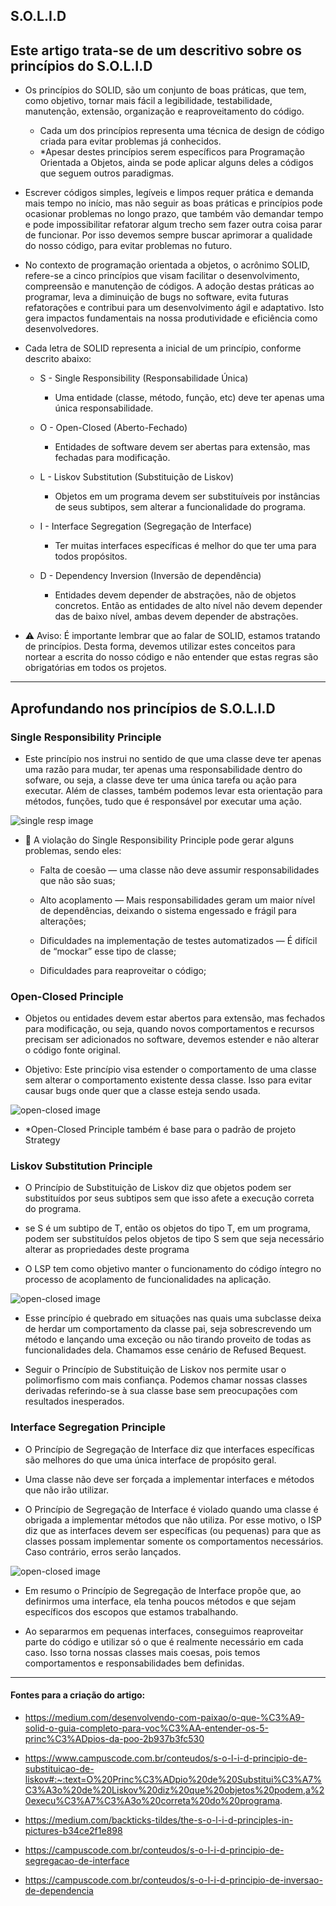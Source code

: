 ## S.O.L.I.D


## Este artigo trata-se de um descritivo sobre os princípios do S.O.L.I.D


- Os princípios do SOLID, são um conjunto de boas práticas, que tem, como objetivo, tornar mais fácil a legibilidade, testabilidade, manutenção, extensão, organização e reaproveitamento do código.

  - Cada um dos princípios representa uma técnica de design de código criada para evitar problemas já conhecidos.
  - *Apesar destes princípios serem específicos para Programação Orientada a Objetos, ainda se pode aplicar alguns deles a códigos que seguem outros paradigmas.


- Escrever códigos simples, legíveis e limpos requer prática e demanda mais tempo no início, mas não seguir as boas práticas e princípios pode ocasionar problemas no longo prazo, que também vão demandar tempo e pode impossibilitar refatorar algum trecho sem fazer outra coisa parar de funcionar. Por isso devemos sempre buscar aprimorar a qualidade do nosso código, para evitar problemas no futuro.


- No contexto de programação orientada a objetos, o acrônimo SOLID, refere-se a cinco princípios que visam facilitar o desenvolvimento, compreensão e manutenção de códigos. A adoção destas práticas ao programar, leva a diminuição de bugs no software, evita futuras refatorações e contribui para um desenvolvimento ágil e adaptativo. Isto gera impactos fundamentais na nossa produtividade e eficiência como desenvolvedores.



- Cada letra de SOLID representa a inicial de um princípio, conforme descrito abaixo:


  - S - Single Responsibility (Responsabilidade Única)
    -  Uma entidade (classe, método, função, etc) deve ter apenas uma única responsabilidade.

  - O - Open-Closed (Aberto-Fechado)
    - Entidades de software devem ser abertas para extensão, mas fechadas para modificação.

  - L - Liskov Substitution (Substituição de Liskov)
    - Objetos em um programa devem ser substituíveis por instâncias de seus subtipos, sem alterar a funcionalidade do programa.

  - I - Interface Segregation (Segregação de Interface)
    - Ter muitas interfaces específicas é melhor do que ter uma para todos propósitos.

  - D - Dependency Inversion (Inversão de dependência)
    - Entidades devem depender de abstrações, não de objetos concretos. Então as entidades de alto nível não devem depender das de baixo nível, ambas devem depender de abstrações.


- ⚠️ Aviso: É importante lembrar que ao falar de SOLID, estamos tratando de princípios. Desta forma, devemos utilizar estes conceitos para nortear a escrita do nosso código e não entender que estas regras são obrigatórias em todos os projetos.

-------

## Aprofundando nos princípios de S.O.L.I.D



### Single Responsibility Principle


  - Este princípio nos instrui no sentido de que uma classe deve ter apenas uma razão para mudar, ter apenas uma responsabilidade dentro do sofware, ou seja, a classe deve ter uma única tarefa ou ação para executar. Além de classes, também podemos levar esta orientação para métodos, funções, tudo que é responsável por executar uma ação.


  ![single resp image](images/single.png)



- 📝 A violação do Single Responsibility Principle pode gerar alguns problemas, sendo eles:


    - Falta de coesão — uma classe não deve assumir responsabilidades que não são suas;

    - Alto acoplamento — Mais responsabilidades geram um maior nível de dependências, deixando o sistema engessado e frágil para alterações;

    - Dificuldades na implementação de testes automatizados — É difícil de “mockar” esse tipo de classe;

    - Dificuldades para reaproveitar o código;


### Open-Closed Principle


  - Objetos ou entidades devem estar abertos para extensão, mas fechados para modificação, ou seja, quando novos comportamentos e recursos precisam ser adicionados no software, devemos estender e não alterar o código fonte original.
  

  - Objetivo: Este princípio visa estender o comportamento de uma classe sem alterar o comportamento existente dessa classe. Isso para evitar causar bugs onde quer que a classe esteja sendo usada.


  ![open-closed image](images/open.png)
  - *Open-Closed Principle também é base para o padrão de projeto Strategy


### Liskov Substitution Principle


  - O Princípio de Substituição de Liskov diz que objetos podem ser substituídos por seus subtipos sem que isso afete a execução correta do programa.

  - se S é um subtipo de T, então os objetos do tipo T, em um programa, podem ser substituídos pelos objetos de tipo S sem que seja necessário alterar as propriedades deste programa

  - O LSP tem como objetivo manter o funcionamento do código íntegro no processo de acoplamento de funcionalidades na aplicação.

  ![open-closed image](images/liskov.png)

  
  - Esse princípio é quebrado em situações nas quais uma subclasse deixa de herdar um comportamento da classe pai, seja sobrescrevendo um método e lançando uma exceção ou não tirando proveito de todas as funcionalidades dela. Chamamos esse cenário de Refused Bequest.

  - Seguir o Princípio de Substituição de Liskov nos permite usar o polimorfismo com mais confiança. Podemos chamar nossas classes derivadas referindo-se à sua classe base sem preocupações com resultados inesperados.



### Interface Segregation Principle


  - O Princípio de Segregação de Interface diz que interfaces específicas são melhores do que uma única interface de propósito geral.

  - Uma classe não deve ser forçada a implementar interfaces e métodos que não irão utilizar.

  - O Princípio de Segregação de Interface é violado quando uma classe é obrigada a implementar métodos que não utiliza. Por esse motivo, o ISP diz que as interfaces devem ser específicas (ou pequenas) para que as classes possam implementar somente os comportamentos necessários. Caso contrário, erros serão lançados.

  ![open-closed image](images/interface.png)


  - Em resumo o Princípio de Segregação de Interface propõe que, ao definirmos uma interface, ela tenha poucos métodos e que sejam específicos dos escopos que estamos trabalhando.

  - Ao separarmos em pequenas interfaces, conseguimos reaproveitar parte do código e utilizar só o que é realmente necessário em cada caso. Isso torna nossas classes mais coesas, pois temos comportamentos e responsabilidades bem definidas.




--------
#### Fontes para a criação do artigo:


  - https://medium.com/desenvolvendo-com-paixao/o-que-%C3%A9-solid-o-guia-completo-para-voc%C3%AA-entender-os-5-princ%C3%ADpios-da-poo-2b937b3fc530

  - https://www.campuscode.com.br/conteudos/s-o-l-i-d-principio-de-substituicao-de-liskov#:~:text=O%20Princ%C3%ADpio%20de%20Substitui%C3%A7%C3%A3o%20de%20Liskov%20diz%20que%20objetos%20podem,a%20execu%C3%A7%C3%A3o%20correta%20do%20programa.

  - https://medium.com/backticks-tildes/the-s-o-l-i-d-principles-in-pictures-b34ce2f1e898

  - https://campuscode.com.br/conteudos/s-o-l-i-d-principio-de-segregacao-de-interface

  - https://campuscode.com.br/conteudos/s-o-l-i-d-principio-de-inversao-de-dependencia
